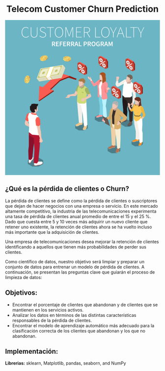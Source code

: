 # <div align="center">Telecom Customer Churn Prediction</div>

![](https://github.com/jumacaq/Data_Telecom_Churn/blob/master/churn_image.jpg)

## ¿Qué es la pérdida de clientes o Churn?
La pérdida de clientes se define como la pérdida de clientes o suscriptores que dejan de hacer negocios con una empresa o servicio.
En este mercado altamente competitivo, la industria de las telecomunicaciones experimenta una tasa de pérdida de clientes anual promedio de entre el 15 y el 25 %.
Dado que cuesta entre 5 y 10 veces más adquirir un nuevo cliente que retener uno existente, la retención de clientes
ahora se ha vuelto incluso más importante que la adquisición de clientes.

Una empresa de telecomunicaciones desea mejorar la retención de clientes identificando a aquellos que tienen más probabilidades de perder sus clientes.

Como científico de datos, nuestro objetivo será limpiar y preparar un conjunto de datos para entrenar un modelo de pérdida de clientes. A continuación, se presentan las preguntas clave que guiarán el proceso de limpieza de datos:
## Objetivos:
- Encontrar el porcentaje de clientes que abandonan y de clientes que se mantienen en los servicios activos.
- Analizar los datos en términos de las distintas características responsables de la pérdida de clientes.
- Encontrar el modelo de aprendizaje automático más adecuado para la clasificación correcta de los clientes que abandonan y los que no abandonan.


## Implementación:

**Librerias:** sklearn, Matplotlib, pandas, seaborn, and NumPy






